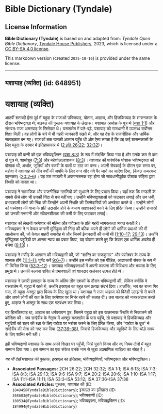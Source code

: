 # Bible Dictionary (Tyndale)

## License Information

**Bible Dictionary (Tyndale)** is based on and adapted from: _Tyndale Open Bible Dictionary_, [Tyndale House Publishers](https://tyndaleopenresources.com/), 2023, which is licensed under a [CC BY-SA 4.0 license](https://creativecommons.org/licenses/by-sa/4.0/legalcode.en).

This markdown version (created `2025-10-16`) is provided under the same license.



--------------------------------

## यशायाह (व्यक्ति) (id: 648951)

यशायाह (व्यक्ति)
================

आठवीं शताब्दी ईसा पूर्व में यहूदा के राजाओं उज्जियाह, योताम, आहाज, और हिजकिय्याह के शासनकाल के दौरान भविष्यद्वक्ता थे; बाइबल की पुस्तक यशायाह के लेखक। यशायाह आमोस के पुत्र थे ([यशा 1:1](https://ref.ly/Isa1:1)) और संभवतः राजा अमस्याह के रिश्तेदार थे। यरूशलेम में पले\-बढ़े, यशायाह को राजधानी में उपलब्ध सर्वोत्तम शिक्षा मिली। वह लोगों के बारे में भी गहरी जानकारी रखते थे, और वह देश के राजनीतिक और धार्मिक सलाहकार बन गए। राजाओं तक उसकी आसान पहुँच थी और ऐसा लगता है कि वह कई शासनकालों के लिए यहूदा के दरबार में इतिहासकार थे ([2 इति 26:22](https://ref.ly/2Chr26:22); [32:32](https://ref.ly/2Chr32:32))।

यशायाह की पत्नी को एक भविष्यद्वक्तिन ([यशा 8:3](https://ref.ly/Isa8:3)) के रूप में संदर्भित किया गया है और उनके कम से कम दो पुत्र थे, शार्याशूब ([7:3](https://ref.ly/Isa7:3)) और महेर्शालाल्हाशबज ([8:3](https://ref.ly/Isa8:3))। यशायाह की पारंपरिक पोशाक भविष्यद्वक्ता की पोशाक थी, अर्थात, जूतियाँ और बकरी के बालों या टाट का वस्त्र। अपनी सेवकाई के दौरान एक समय पर, यहोवा ने यशायाह को तीन वर्षों की अवधि के लिए नग्न और नंगे पैर जाने का आदेश दिया, (केवल कमरबन्द पहनकर) ([20:2–6](https://ref.ly/Isa20:2-Isa20:6))। यह उस मण्डली में अपमानजनक रहा होगा जो सावधानीपूर्वक पोशाक संहिता द्वारा स्थिति को मापता था।

यशायाह ने सामाजिक और राजनीतिक गलतियों को सुधारने के लिए प्रयास किया। यहाँ तक कि मण्डली के सबसे ऊँचे लोग भी उनकी निंदा से बच नहीं पाए। उन्होंने भविष्यद्वक्ताओं को फटकार लगाई और उन धनी, प्रभावशाली लोगों की निंदा की जिन्होंने अपनी स्थिति की जिम्मेदारियों को अनदेखा करते थे। उन्होंने लोगों को परमेश्वर की वाचा के प्रति उदासीन होने के बजाय आज्ञाकारी बनने के लिए प्रेरित किया। उन्होंने राजाओं को उनकी मनमानी और संवेदनशीलता की कमी के लिए फटकार लगाई।

यशायाह की लेखनी परमेश्वर की महिमा और पवित्रता के प्रति गहरी जागरूकता व्यक्त करती है। भविष्यद्वक्ता ने न केवल कनानी मूर्तिपूजा की निंदा की बल्कि अपने ही लोगों की धार्मिक प्रथाओं की भी आलोचना की, जो केवल बाहरी समारोह थे और जिनमें ईमानदारी की कमी थी ([1:10–17](https://ref.ly/Isa1:10-Isa1:17); [29:13](https://ref.ly/Isa29:13))। उन्होंने मूर्तिपूजक यहूदियों पर आसन्न न्याय का प्रचार किया, यह घोषणा करते हुए कि केवल एक धार्मिक अवशेष ही बचेगा ([6:13](https://ref.ly/Isa6:13))।

यशायाह ने मसीह के आगमन की भविष्यद्वाणी की, जो "शान्ति का राजकुमार" और परमेश्वर के राज्य के शासक होंगे ([11:1–11](https://ref.ly/Isa11:1-Isa11:11); पुष्टि करें [9:6–7](https://ref.ly/Isa9:6-Isa9:7))। उन्होंने इस मसीह को एक पीड़ित, आज्ञाकारी सेवक के रूप में भी चित्रित किया ([53:3–12](https://ref.ly/Isa53:3-Isa53:12))। यशायाह भविष्यद्वक्ताओं में अपनी कल्पना की विविधता और भव्यता के लिए प्रमुख थे। उनकी कल्पना शक्ति से प्रभावशाली एवं शानदार अलंकार उत्पन्न होते थे।

यशायाह ने उत्तरी इस्राएल के राज्य के अंतिम तीन दशकों के दौरान भविष्यद्वाणी की, लेकिन क्योंकि वे यरूशलेम में, यहूदा में रहते थे, उन्होंने इस्राएल का बहुत कम प्रत्यक्ष संदर्भ दिया। हालाँकि, जब वह राज्य गिर गया, तो यहूदा अश्शूर द्वारा विजय के लिए खुला था। यशायाह ने राजा आहाज को विदेशी उलझनों से बचने और अपने लोगों की रक्षा के लिए परमेश्वर पर निर्भर रहने की सलाह दी। उस सलाह को नजरअंदाज करते हुए, आहाज ने अश्शूर के साथ एक गठबंधन कर लिया।

यह हिजकिय्याह था, आहाज का धर्मपरायण पुत्र, जिसने यहूदा को इस खतरनाक स्थिति से निकालने की कोशिश की। जब सन्हेरीब के नेतृत्व में अश्शूर यरूशलेम के पास पहुँचे, तो यशायाह ने हिजकिय्याह और यहूदियों को शहर की रक्षा के लिए यहोवा पर भरोसा करने के लिए प्रेरित किया, और "यहोवा के दूत" ने सन्हेरीब की सेना को नष्ट कर दिया ([37:36–38](https://ref.ly/Isa37:36-Isa37:38)), जिससे हिजकिय्याह और यहूदियों के लिए थोड़े समय के लिए शान्ति बनी रही।

इब्री भविष्यद्वाणी यशायाह के साथ अपने शिखर पर पहुँची, जिसे पुराने नियम और नए नियम दोनों में बहुत सम्मान दिया गया। इस सम्मान का एक संकेत उनके नाम से जुड़ा अप्रमाणिक साहित्य का संग्रह है।

*यह भी देखें* यशायाह की पुस्तक; इस्राएल का इतिहास; भविष्यद्वाणियाँ; भविष्यद्वक्ता और भविष्यद्वक्तिन।

* **Associated Passages:** 2CH 26:22; 2CH 32:32; ISA 1:1; ISA 6:13; ISA 7:3; ISA 8:3; ISA 29:13; ISA 9:6–ISA 9:7; ISA 20:2–ISA 20:6; ISA 1:10–ISA 1:17; ISA 11:1–ISA 11:11; ISA 53:3–ISA 53:12; ISA 37:36–ISA 37:38
* **Associated Articles:** पुस्तक, यशायाह की  (ID: `184945@TyndaleBibleDictionary`); इस्राएल का इतिहास  (ID: `368603@TyndaleBibleDictionary`); भविष्यवाणी (ID: `180534@TyndaleBibleDictionary`); भविष्यद्वक्ता, भविष्यद्वक्तिन (ID: `184994@TyndaleBibleDictionary`)

